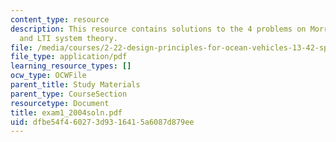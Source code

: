 ```yaml
---
content_type: resource
description: This resource contains solutions to the 4 problems on Morrison's formula
  and LTI system theory.
file: /media/courses/2-22-design-principles-for-ocean-vehicles-13-42-spring-2005/dfbe54f460273d9316415a6087d879ee_exam1_2004soln.pdf
file_type: application/pdf
learning_resource_types: []
ocw_type: OCWFile
parent_title: Study Materials
parent_type: CourseSection
resourcetype: Document
title: exam1_2004soln.pdf
uid: dfbe54f4-6027-3d93-1641-5a6087d879ee
---
```

